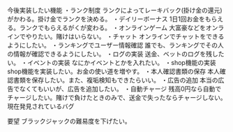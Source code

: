 今後実装したい機能
 ・ランク制度 ランクによってレーキバック(掛け金の還元)がかわる。掛け金でランクを決める。
 ・デイリーボーナス 1日1回お金をもらえる。ランクでもらえるがくが変わる。
 ・オンラインゲーム 大富豪などをオンラインでやりたい。賭けはいらない。
 ・チャット オンラインでチャットをできるようにしたい。
 ・ランキングでユーザー情報確認 誰でも、ランキングでその人の情報が確認できるようにしたい。
 ・ログの実装 送金、ベットのログを残したい。
 ・イベントの実装 なにかイベントとかを入れたい。
 ・shop機能の実装 shop機能を実装したい。お金の使い道を増やす。
 ・本人確認書類の保存 本人確認書類を保存したい。また、複垢検知もできたらいい。
 ・広告の追加 本当の広告でなくてもいいが、広告を追加したい。
 ・自動チャージ 残高0円なら自動でチャージしたい。賭けで負けたときのみで、送金で失ったならチャージしない。
 現在発見されているバグ

 要望
 ブラックジャックの難易度を下げたい。
